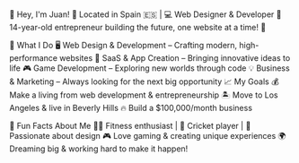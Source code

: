 👋 Hey, I'm Juan!
📍 Located in Spain 🇪🇸 | 💻 Web Designer & Developer
🎯 14-year-old entrepreneur building the future, one website at a time! 🚀

💼 What I Do
🖥️ Web Design & Development – Crafting modern, high-performance websites
🚀 SaaS & App Creation – Bringing innovative ideas to life
🎮 Game Development – Exploring new worlds through code
💡 Business & Marketing – Always looking for the next big opportunity
📈 My Goals
💰 Make a living from web development & entrepreneurship
🏝️ Move to Los Angeles & live in Beverly Hills
🔥 Build a $100,000/month business

🎯 Fun Facts About Me
🏋️‍♂️ Fitness enthusiast | 🏏 Cricket player | 🎨 Passionate about design
🎮 Love gaming & creating unique experiences
🌍 Dreaming big & working hard to make it happen!
